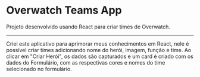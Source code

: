<h1>Overwatch Teams App</h1>

<p>Projeto desenvolvido usando React para criar times de Overwatch.</p>

<hr/>

Criei este aplicativo para aprimorar meus conhecimentos em React, nele é possível criar times adicionando nome do herói, imagem, função e time.
Ao clicar em "Criar Herói", os dados são capturados e um card é criado com os dados do Formulário, com as respectivas cores e nomes do time selecionado no formulário.
